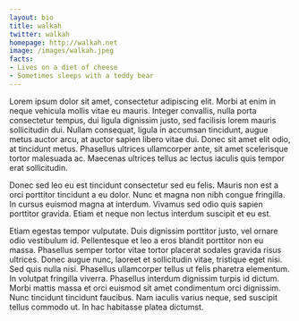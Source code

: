 ```yaml
---
layout: bio
title: walkah
twitter: walkah
homepage: http://walkah.net
image: /images/walkah.jpeg
facts: 
- Lives on a diet of cheese
- Sometimes sleeps with a teddy bear
---
```

Lorem ipsum dolor sit amet, consectetur adipiscing elit. Morbi at enim in neque vehicula mollis vitae eu mauris. Integer convallis, nulla porta consectetur tempus, dui ligula dignissim justo, sed facilisis lorem mauris sollicitudin dui. Nullam consequat, ligula in accumsan tincidunt, augue metus auctor arcu, at auctor sapien libero vitae dui. Donec sit amet elit odio, at tincidunt metus. Phasellus ultrices ullamcorper ante, sit amet scelerisque tortor malesuada ac. Maecenas ultrices tellus ac lectus iaculis quis tempor erat sollicitudin.

Donec sed leo eu est tincidunt consectetur sed eu felis. Mauris non est a orci porttitor tincidunt a eu dolor. Nunc et magna non nibh congue fringilla. In cursus euismod magna at interdum. Vivamus sed odio quis sapien porttitor gravida. Etiam et neque non lectus interdum suscipit et eu est.

Etiam egestas tempor vulputate. Duis dignissim porttitor justo, vel ornare odio vestibulum id. Pellentesque et leo a eros blandit porttitor non eu massa. Phasellus semper tortor vitae tortor placerat sodales gravida risus ultrices. Donec augue nunc, laoreet et sollicitudin vitae, tristique eget nisi. Sed quis nulla nisi. Phasellus ullamcorper tellus ut felis pharetra elementum. In volutpat fringilla viverra. Phasellus interdum dignissim turpis id dictum. Morbi mattis massa et orci euismod sit amet condimentum orci dignissim. Nunc tincidunt tincidunt faucibus. Nam iaculis varius neque, sed suscipit tellus commodo ut. In hac habitasse platea dictumst.
